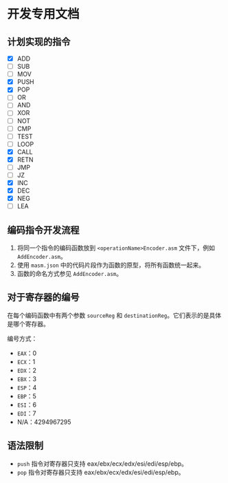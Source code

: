 # 开发专用文档

## 计划实现的指令

- [x] ADD
- [ ] SUB
- [ ] MOV
- [x] PUSH
- [x] POP
- [ ] OR
- [ ] AND
- [ ] XOR
- [ ] NOT
- [ ] CMP
- [ ] TEST
- [ ] LOOP
- [x] CALL
- [x] RETN
- [ ] JMP
- [ ] JZ
- [x] INC
- [x] DEC
- [x] NEG
- [ ] LEA

## 编码指令开发流程

1. 将同一个指令的编码函数放到 `<operationName>Encoder.asm` 文件下，例如 `AddEncoder.asm`。
2. 使用 `masm.json` 中的代码片段作为函数的原型，将所有函数统一起来。
3. 函数的命名方式参见 `AddEncoder.asm`。

## 对于寄存器的编号

在每个编码函数中有两个参数 `sourceReg` 和 `destinationReg`。它们表示的是具体是哪个寄存器。

编号方式：

- `EAX`：0
- `ECX`：1
- `EDX`：2
- `EBX`：3
- `ESP`：4
- `EBP`：5
- `ESI`：6
- `EDI`：7
- N/A：4294967295

## 语法限制

- `push` 指令对寄存器只支持 eax/ebx/ecx/edx/esi/edi/esp/ebp。
- `pop` 指令对寄存器只支持 eax/ebx/ecx/edx/esi/edi/esp/ebp。